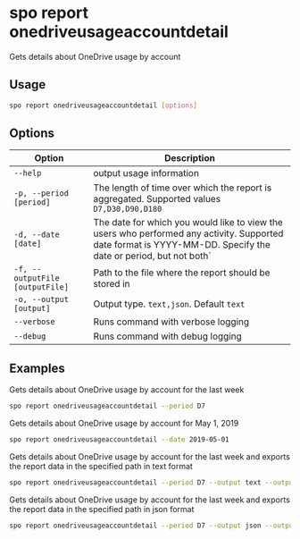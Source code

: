 # spo report onedriveusageaccountdetail

Gets details about OneDrive usage by account

## Usage

```sh
spo report onedriveusageaccountdetail [options]
```

## Options

Option|Description
------|-----------
`--help`|output usage information
`-p, --period [period]`|The length of time over which the report is aggregated. Supported values `D7,D30,D90,D180`
`-d, --date [date]`|The date for which you would like to view the users who performed any activity. Supported date format is YYYY-MM-DD. Specify the date or period, but not both`
`-f, --outputFile [outputFile]`|Path to the file where the report should be stored in
`-o, --output [output]`|Output type. `text,json`. Default `text`
`--verbose`|Runs command with verbose logging
`--debug`|Runs command with debug logging

## Examples

Gets details about OneDrive usage by account for the last week

```sh
spo report onedriveusageaccountdetail --period D7
```

Gets details about OneDrive usage by account for May 1, 2019

```sh
spo report onedriveusageaccountdetail --date 2019-05-01
```

Gets details about OneDrive usage by account for the last week and exports the report data in the specified path in text format

```sh
spo report onedriveusageaccountdetail --period D7 --output text --outputFile 'C:/report.txt'
```

Gets details about OneDrive usage by account for the last week and exports the report data in the specified path in json format

```sh
spo report onedriveusageaccountdetail --period D7 --output json --outputFile 'C:/report.json'
```

